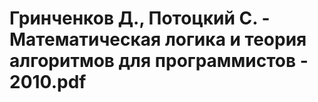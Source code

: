 # Гринченков Д., Потоцкий С. - Математическая логика и теория алгоритмов для программистов - 2010.pdf
